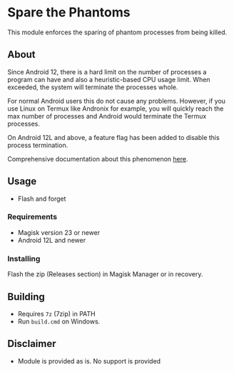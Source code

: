 # Spare the Phantoms
This module enforces the sparing of phantom processes from being killed.

## About
Since Android 12, there is a hard limit on the number of processes a program can have and also a heuristic-based CPU usage limit. When exceeded, the system will terminate the processes whole.

For normal Android users this do not cause any problems. However, if you use Linux on Termux like Andronix for example, you will quickly reach the max number of processes and Android would terminate the Termux processes.

On Android 12L and above, a feature flag has been added to disable this process termination.

Comprehensive documentation about this phenomenon [here](https://github.com/agnostic-apollo/Android-Docs/blob/master/en/docs/apps/processes/phantom-cached-and-empty-processes.md).


## Usage
- Flash and forget

### Requirements
- Magisk version 23 or newer
- Android 12L and newer

### Installing
Flash the zip (Releases section) in Magisk Manager or in recovery.

## Building
- Requires `7z` (7zip) in PATH
- Run `build.cmd` on Windows.

## Disclaimer
- Module is provided as is. No support is provided